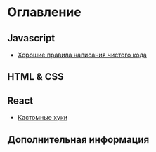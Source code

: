 # Оглавление

## Javascript

* [Хорошие правила написания чистого кода](js/good-rools-for-code.md)

## HTML & CSS

## React

* [Кастомные хуки](01_good-rools-for-code.md)

## Дополнительная информация
